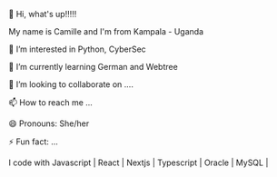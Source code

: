👋 Hi, what's up!!!!!

 My name is Camille and I'm from Kampala - Uganda


👀 I’m interested in Python, CyberSec

🌱 I’m currently learning German and Webtree

💞️ I’m looking to collaborate on ....

📫 How to reach me ...

😄 Pronouns: She/her

⚡ Fun fact: ...

I code with
Javascript | React | Nextjs | Typescript | Oracle | MySQL |

<!---
NatarshaCamille/NatarshaCamille is a ✨ special ✨ repository because its `README.md` (this file) appears on your GitHub profile.
You can click the Preview link to take a look at your changes.
--->
